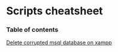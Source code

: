 # Scripts cheatsheet
### Table of contents
[Delete corrupted msql database on xampp](#delete_corrupted_database_xampp)
